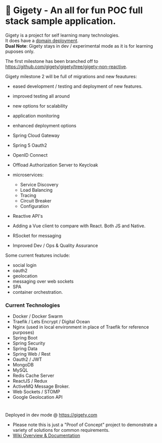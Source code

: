 
# 🐸 Gigety - An all for fun POC full stack sample application.

Gigety is a project for self learning many technologies.  
It does have a [domain deployment](https://gigety.com).  
**Dual Note**: Gigety stays in dev / experimental mode as it is for learning puposes only.  

The first milestone has been branched off to https://github.com/gigety/gigety/tree/gigety-non-reactive.  

Gigety milestone 2 will be full of migrations and new feautures:  

* eased development / testing and deployment of new features.  
* improved testing all around
* new options for scalability
* application monitoring
* enhanced deployment options

* Spring Cloud Gateway 
* Spring 5 Oauth2
* OpenID Connect
* Offload Authorization Server to Keycloak
* microservices: 
  * Service Discovery
  * Load Balancing
  * Tracing 
  * Circuit Breaker
  * Configuration
* Reactive API's
* Adding a Vue client to compare with React. Both JS and Native.
* RSocket for messaging
* Improved Dev / Ops & Quality Assurance

Some current features include:  
* social login
* oauth2 
* geolocation 
* messaging over web sockets
* SPA
* container orchestration.  

### Current Technologies 
* Docker / Docker Swarm
* Traefik / Lets Encrypt / Digital Ocean
* Nginx (used in local environment in place of Traefik for reference purposes)
* Spring Boot
* Spring Security
* Spring Data
* Spring Web / Rest
* Oauth2 / JWT
* MongoDB
* MySQL
* Redis Cache Server
* ReactJS / Redux
* ActiveMQ Message Broker. 
* Web Sockets / STOMP
* Google Geolocation API

#

Deployed in dev mode @ https://gigety.com 
* Please note this is just a "Proof of Concept" project to demonstrate a variety of solutions for common requirements.  
* [Wiki Overview & Documentation](https://github.com/gigety/gigety/wiki)


